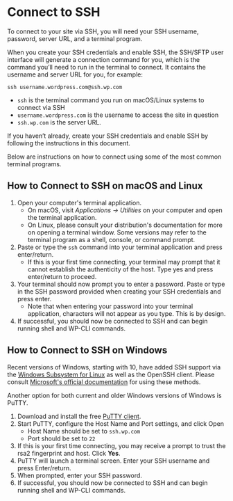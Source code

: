 # Connect to SSH

To connect to your site via SSH, you will need your SSH username, password, server URL, and a terminal program.

When you create your SSH credentials and enable SSH, the SSH/SFTP user interface will generate a connection command for you, which is the command you’ll need to run in the terminal to connect. It contains the username and server URL for you, for example:

`ssh username.wordpress.com@ssh.wp.com`

- `ssh` is the terminal command you run on macOS/Linux systems to connect via SSH
- `username.wordpress.com` is the username to access the site in question
- `ssh.wp.com` is the server URL.

If you haven’t already, create your SSH credentials and enable SSH by following the instructions in this document.

Below are instructions on how to connect using some of the most common terminal programs.

## How to Connect to SSH on macOS and Linux

1. Open your computer's terminal application.
   * On macOS, visit *Applications → Utilities* on your computer and open the terminal application.
   * On Linux, please consult your distribution's documentation for more on opening a terminal window. Some versions may refer to the terminal program as a shell, console, or command prompt.
2. Paste or type the `ssh` command into your terminal application and press enter/return.
   * If this is your first time connecting, your terminal may prompt that it cannot establish the authenticity of the host. Type yes and press enter/return to proceed.
3. Your terminal should now prompt you to enter a password. Paste or type in the SSH password provided when creating your SSH credentials and press enter.
   * Note that when entering your password into your terminal application, characters will not appear as you type. This is by design.
4. If successful, you should now be connected to SSH and can begin running shell and WP-CLI commands.

## How to Connect to SSH on Windows

Recent versions of Windows, starting with 10, have added SSH support via the [Windows Subsystem for Linux](https://learn.microsoft.com/en-us/windows/wsl/) as well as the OpenSSH client. Please consult [Microsoft's official documentation](https://learn.microsoft.com/en-us/windows/wsl/tutorials/linux) for using these methods.

Another option for both current and older Windows versions of Windows is PuTTY.

1. Download and install the free [PuTTY client](https://www.putty.org/).
2. Start PuTTY, configure the Host Name and Port settings, and click Open
   * Host Name should be set to `ssh.wp.com`
   * Port should be set to `22`
3. If this is your first time connecting, you may receive a prompt to trust the rsa2 fingerprint and host. Click **Yes**.
4. PuTTY will launch a terminal screen. Enter your SSH username and press Enter/return.
5. When prompted, enter your SSH password.
6. If successful, you should now be connected to SSH and can begin running shell and WP-CLI commands.
